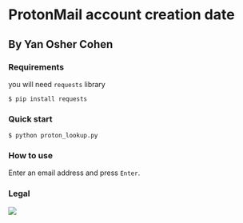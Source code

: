# ProtonMail account creation date
## By Yan Osher Cohen

### Requirements
you will need `requests` library
```
$ pip install requests
```
### Quick start
```
$ python proton_lookup.py
```

### How to use
Enter an email address and press `Enter`.

### Legal
![](https://i.imagesup.co/images2/7c7fa552f60401ab7ae63cf9045ee5a4aaeda7ae.png)
